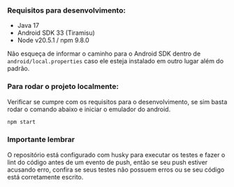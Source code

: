 ### Requisitos para desenvolvimento:
- Java 17
- Android SDK 33 (Tiramisu)
- Node v20.5.1 / npm 9.8.0

Não esqueça de informar o caminho para o Android SDK dentro de ```android/local.properties``` caso ele esteja instalado em outro lugar além do padrão.

### Para rodar o projeto localmente:
Verificar se cumpre com os requisitos para o desenvolvimento, se sim basta rodar o comando abaixo e iniciar o emulador do android.

```bash
npm start
```

### Importante lembrar
O repositório está configurado com husky para executar os testes e fazer o lint do código antes de um evento de push, então se seu push estiver acusando erro, confira se seus testes não possuem erros ou se seu código está corretamente escrito.
